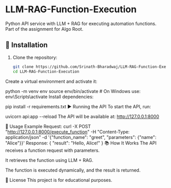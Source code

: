 # LLM-RAG-Function-Execution

Python API service with LLM + RAG for executing automation functions.  
Part of the assignment for Algo Root.

## 🚀 Installation

1. Clone the repository:
   ```bash
   git clone https://github.com/Srinath-Bharadwaj/LLM-RAG-Function-Execution.git
   cd LLM-RAG-Function-Execution
Create a virtual environment and activate it:

python -m venv env
source env/bin/activate  # On Windows use: env\Scripts\activate
Install dependencies:

pip install -r requirements.txt
▶️ Running the API
To start the API, run:

uvicorn api:app --reload
The API will be available at: http://127.0.0.1:8000

📌 Usage Example
Request:
curl -X POST "http://127.0.0.1:8000/execute_function" -H "Content-Type: application/json" -d '{"function_name": "greet", "parameters": {"name": "Alice"}}'
Response:
{
  "result": "Hello, Alice!"
}
📚 How It Works
The API receives a function request with parameters.

It retrieves the function using LLM + RAG.

The function is executed dynamically, and the result is returned.

📝 License
This project is for educational purposes.
